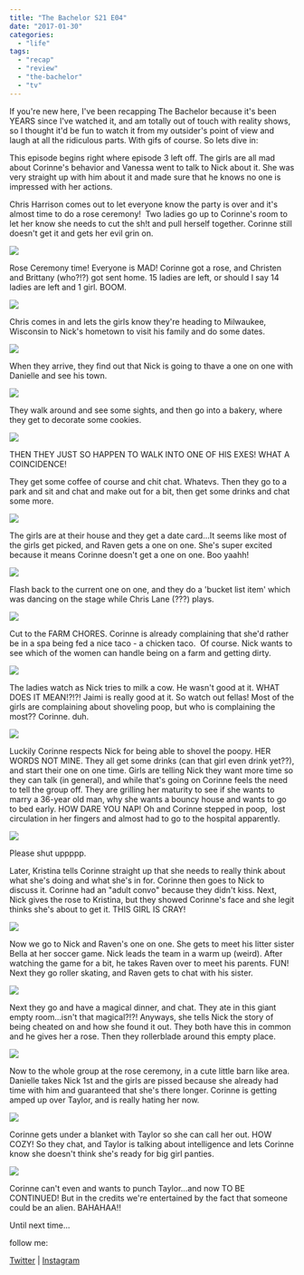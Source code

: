 ```yaml
---
title: "The Bachelor S21 E04"
date: "2017-01-30"
categories: 
  - "life"
tags: 
  - "recap"
  - "review"
  - "the-bachelor"
  - "tv"
---
```


If you're new here, I've been recapping The Bachelor because it's been YEARS since I've watched it, and am totally out of touch with reality shows, so I thought it'd be fun to watch it from my outsider's point of view and laugh at all the ridiculous parts. With gifs of course. So lets dive in:

This episode begins right where episode 3 left off. The girls are all mad about Corinne's behavior and Vanessa went to talk to Nick about it. She was very straight up with him about it and made sure that he knows no one is impressed with her actions.

Chris Harrison comes out to let everyone know the party is over and it's almost time to do a rose ceremony!  Two ladies go up to Corinne's room to let her know she needs to cut the sh!t and pull herself together. Corinne still doesn't get it and gets her evil grin on.

![](images/giphy.gif)

Rose Ceremony time! Everyone is MAD! Corinne got a rose, and Christen and Brittany (who?!?) got sent home. 15 ladies are left, or should I say 14 ladies are left and 1 girl. BOOM.

![](images/giphy.gif)

Chris comes in and lets the girls know they're heading to Milwaukee, Wisconsin to Nick's hometown to visit his family and do some dates.

![](images/giphy.gif)

When they arrive, they find out that Nick is going to thave a one on one with Danielle and see his town.

![](images/giphy.gif)

They walk around and see some sights, and then go into a bakery, where they get to decorate some cookies.

![](images/giphy.gif)

THEN THEY JUST SO HAPPEN TO WALK INTO ONE OF HIS EXES! WHAT A COINCIDENCE!

They get some coffee of course and chit chat. Whatevs. Then they go to a park and sit and chat and make out for a bit, then get some drinks and chat some more.

![](images/giphy.gif)

The girls are at their house and they get a date card...It seems like most of the girls get picked, and Raven gets a one on one. She's super excited because it means Corinne doesn't get a one on one. Boo yaahh!

![](images/giphy.gif)

Flash back to the current one on one, and they do a 'bucket list item' which was dancing on the stage while Chris Lane (???) plays.

![](images/giphy.gif)

Cut to the FARM CHORES. Corinne is already complaining that she'd rather be in a spa being fed a nice taco - a chicken taco.  Of course. Nick wants to see which of the women can handle being on a farm and getting dirty.

![](images/giphy.gif)

The ladies watch as Nick tries to milk a cow. He wasn't good at it. WHAT DOES IT MEAN!?!?! Jaimi is really good at it. So watch out fellas! Most of the girls are complaining about shoveling poop, but who is complaining the most?? Corinne. duh.

![](images/giphy.gif)

Luckily Corinne respects Nick for being able to shovel the poopy. HER WORDS NOT MINE. They all get some drinks (can that girl even drink yet??), and start their one on one time. Girls are telling Nick they want more time so they can talk (in general), and while that's going on Corinne feels the need to tell the group off. They are grilling her maturity to see if she wants to marry a 36-year old man, why she wants a bouncy house and wants to go to bed early. HOW DARE YOU NAP! Oh and Corinne stepped in poop,  lost circulation in her fingers and almost had to go to the hospital apparently.

![](images/giphy.gif)

Please shut uppppp.

Later, Kristina tells Corinne straight up that she needs to really think about what she's doing and what she's in for. Corinne then goes to Nick to discuss it. Corinne had an "adult convo" because they didn't kiss. Next, Nick gives the rose to Kristina, but they showed Corinne's face and she legit thinks she's about to get it. THIS GIRL IS CRAY!

![](images/giphy.gif)

Now we go to Nick and Raven's one on one. She gets to meet his litter sister Bella at her soccer game. Nick leads the team in a warm up (weird). After watching the game for a bit, he takes Raven over to meet his parents. FUN! Next they go roller skating, and Raven gets to chat with his sister.

![](images/giphy.gif)

Next they go and have a magical dinner, and chat. They ate in this giant empty room...isn't that magical?!?! Anyways, she tells Nick the story of being cheated on and how she found it out. They both have this in common and he gives her a rose. Then they rollerblade around this empty place.

![](images/giphy.gif)

Now to the whole group at the rose ceremony, in a cute little barn like area. Danielle takes Nick 1st and the girls are pissed because she already had time with him and guaranteed that she's there longer. Corinne is getting amped up over Taylor, and is really hating her now.

![](images/giphy.gif)

Corinne gets under a blanket with Taylor so she can call her out. HOW COZY! So they chat, and Taylor is talking about intelligence and lets Corinne know she doesn't think she's ready for big girl panties.

![](images/giphy.gif)

Corinne can't even and wants to punch Taylor...and now TO BE CONTINUED! But in the credits we're entertained by the fact that someone could be an alien. BAHAHAA!!

Until next time...

follow me:

[Twitter](https://twitter.com/klghshaun) | [Instagram](https://www.instagram.com/klgh.js/)
